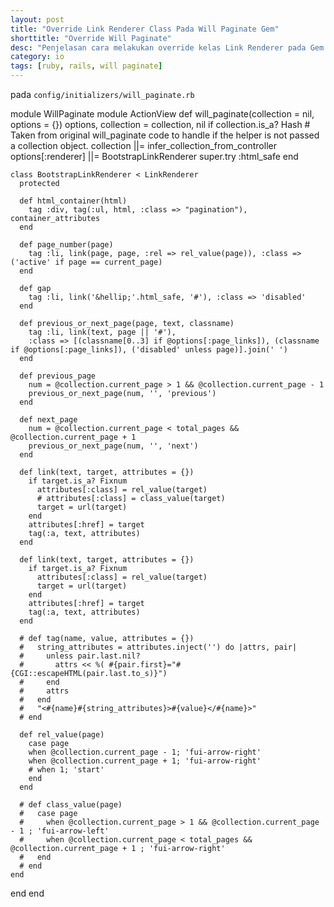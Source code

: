 ```yaml
---
layout: post
title: "Override Link Renderer Class Pada Will Paginate Gem"
shorttitle: "Override Will Paginate"
desc: "Penjelasan cara melakukan override kelas Link Renderer pada Gem Will Paginate"
category: io
tags: [ruby, rails, will paginate]
---
```


pada `config/initializers/will_paginate.rb`

module WillPaginate
  module ActionView
    def will_paginate(collection = nil, options = {})
      options, collection = collection, nil if collection.is_a? Hash
      # Taken from original will_paginate code to handle if the helper is not passed a collection object.
      collection ||= infer_collection_from_controller
      options[:renderer] ||= BootstrapLinkRenderer
      super.try :html_safe
    end

    class BootstrapLinkRenderer < LinkRenderer
      protected

      def html_container(html)
        tag :div, tag(:ul, html, :class => "pagination"), container_attributes
      end

      def page_number(page)
        tag :li, link(page, page, :rel => rel_value(page)), :class => ('active' if page == current_page)
      end

      def gap
        tag :li, link('&hellip;'.html_safe, '#'), :class => 'disabled'
      end

      def previous_or_next_page(page, text, classname)
        tag :li, link(text, page || '#'),
        :class => [(classname[0..3] if @options[:page_links]), (classname if @options[:page_links]), ('disabled' unless page)].join(' ')
      end

      def previous_page
        num = @collection.current_page > 1 && @collection.current_page - 1
        previous_or_next_page(num, '', 'previous')
      end

      def next_page
        num = @collection.current_page < total_pages && @collection.current_page + 1
        previous_or_next_page(num, '', 'next')
      end

      def link(text, target, attributes = {})
        if target.is_a? Fixnum
          attributes[:class] = rel_value(target)
          # attributes[:class] = class_value(target)
          target = url(target)
        end
        attributes[:href] = target
        tag(:a, text, attributes)
      end

      def link(text, target, attributes = {})
        if target.is_a? Fixnum
          attributes[:class] = rel_value(target)
          target = url(target)
        end
        attributes[:href] = target
        tag(:a, text, attributes)
      end

      # def tag(name, value, attributes = {})
      #   string_attributes = attributes.inject('') do |attrs, pair|
      #     unless pair.last.nil?
      #       attrs << %( #{pair.first}="#{CGI::escapeHTML(pair.last.to_s)}")
      #     end
      #     attrs
      #   end
      #   "<#{name}#{string_attributes}>#{value}</#{name}>"
      # end

      def rel_value(page)
        case page
        when @collection.current_page - 1; 'fui-arrow-right'
        when @collection.current_page + 1; 'fui-arrow-right'
        # when 1; 'start'
        end
      end

      # def class_value(page)
      #   case page
      #     when @collection.current_page > 1 && @collection.current_page - 1 ; 'fui-arrow-left'
      #     when @collection.current_page < total_pages && @collection.current_page + 1 ; 'fui-arrow-right'
      #   end
      # end
    end
  end
end
